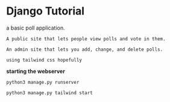 # Django Tutorial
a basic poll application.

    A public site that lets people view polls and vote in them.

    An admin site that lets you add, change, and delete polls.

    using tailwind css hopefully


__starting the webserver__
  
``` 
python3 manage.py runserver 
    
python3 manage.py tailwind start

```
 
